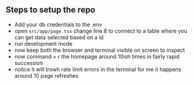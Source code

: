 ## Steps to setup the repo

- Add your db credentials to the .env
- open `src/app/page.tsx` change line 8 to connect to a table where you can get data selected based on a id
- run development mode
- now keep both the browser and terminal visible on screen to inspect
- now command + r the homepage around 10ish times in fairly rapid succession
- notice it will trowh rate limit errors in the terminal for me it happens around 10 page refreshes

  

